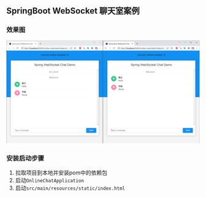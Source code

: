 ## SpringBoot WebSocket 聊天室案例
### 效果图
![效果展示](./img/show.png)
### 安装启动步骤
1. 拉取项目到本地并安装pom中的依赖包
2. 启动`OnlineChatApplication`
3. 启动`src/main/resources/static/index.html`
